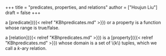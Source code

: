 +++
title = "predicates, properties, and relations"
author = ["Houjun Liu"]
draft = false
+++

a [predicate]({{< relref "KBhpredicates.md" >}}) or a property is a function whose range is true/false.

a [relation]({{< relref "KBhpredicates.md" >}}) is a [property]({{< relref "KBhpredicates.md" >}}) whose domain is a set of \\(k\\) tuples, which we call a $k$-ary relation.
